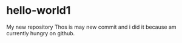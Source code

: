 # hello-world1
My new repository
Thos is may new commit and i did it because am currently hungry on github.
